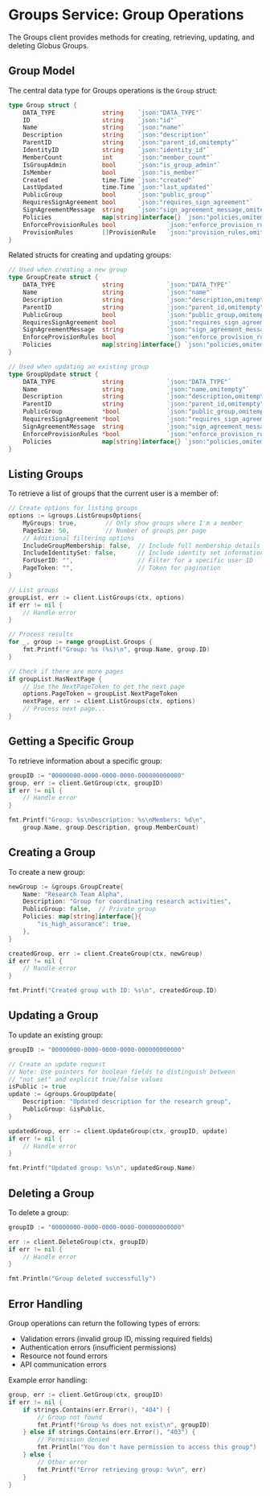 # Groups Service: Group Operations

<!-- SPDX-License-Identifier: Apache-2.0 -->
<!-- SPDX-FileCopyrightText: 2025 Scott Friedman and Project Contributors -->

The Groups client provides methods for creating, retrieving, updating, and deleting Globus Groups.

## Group Model

The central data type for Groups operations is the `Group` struct:

```go
type Group struct {
    DATA_TYPE             string    `json:"DATA_TYPE"`
    ID                    string    `json:"id"`
    Name                  string    `json:"name"`
    Description           string    `json:"description"`
    ParentID              string    `json:"parent_id,omitempty"`
    IdentityID            string    `json:"identity_id"`
    MemberCount           int       `json:"member_count"`
    IsGroupAdmin          bool      `json:"is_group_admin"`
    IsMember              bool      `json:"is_member"`
    Created               time.Time `json:"created"`
    LastUpdated           time.Time `json:"last_updated"`
    PublicGroup           bool      `json:"public_group"`
    RequiresSignAgreement bool      `json:"requires_sign_agreement"`
    SignAgreementMessage  string    `json:"sign_agreement_message,omitempty"`
    Policies              map[string]interface{} `json:"policies,omitempty"`
    EnforceProvisionRules bool              `json:"enforce_provision_rules,omitempty"`
    ProvisionRules        []ProvisionRule   `json:"provision_rules,omitempty"`
}
```

Related structs for creating and updating groups:

```go
// Used when creating a new group
type GroupCreate struct {
    DATA_TYPE             string            `json:"DATA_TYPE"`
    Name                  string            `json:"name"`
    Description           string            `json:"description,omitempty"`
    ParentID              string            `json:"parent_id,omitempty"`
    PublicGroup           bool              `json:"public_group,omitempty"`
    RequiresSignAgreement bool              `json:"requires_sign_agreement,omitempty"`
    SignAgreementMessage  string            `json:"sign_agreement_message,omitempty"`
    EnforceProvisionRules bool              `json:"enforce_provision_rules,omitempty"`
    Policies              map[string]interface{} `json:"policies,omitempty"`
}

// Used when updating an existing group
type GroupUpdate struct {
    DATA_TYPE             string            `json:"DATA_TYPE"`
    Name                  string            `json:"name,omitempty"`
    Description           string            `json:"description,omitempty"`
    ParentID              string            `json:"parent_id,omitempty"`
    PublicGroup           *bool             `json:"public_group,omitempty"`
    RequiresSignAgreement *bool             `json:"requires_sign_agreement,omitempty"`
    SignAgreementMessage  string            `json:"sign_agreement_message,omitempty"`
    EnforceProvisionRules *bool             `json:"enforce_provision_rules,omitempty"`
    Policies              map[string]interface{} `json:"policies,omitempty"`
}
```

## Listing Groups

To retrieve a list of groups that the current user is a member of:

```go
// Create options for listing groups
options := &groups.ListGroupsOptions{
    MyGroups: true,        // Only show groups where I'm a member
    PageSize: 50,          // Number of groups per page
    // Additional filtering options
    IncludeGroupMembership: false,  // Include full membership details
    IncludeIdentitySet: false,      // Include identity set information
    ForUserID: "",                  // Filter for a specific user ID
    PageToken: "",                  // Token for pagination
}

// List groups
groupList, err := client.ListGroups(ctx, options)
if err != nil {
    // Handle error
}

// Process results
for _, group := range groupList.Groups {
    fmt.Printf("Group: %s (%s)\n", group.Name, group.ID)
}

// Check if there are more pages
if groupList.HasNextPage {
    // Use the NextPageToken to get the next page
    options.PageToken = groupList.NextPageToken
    nextPage, err := client.ListGroups(ctx, options)
    // Process next page...
}
```

## Getting a Specific Group

To retrieve information about a specific group:

```go
groupID := "00000000-0000-0000-0000-000000000000"
group, err := client.GetGroup(ctx, groupID)
if err != nil {
    // Handle error
}

fmt.Printf("Group: %s\nDescription: %s\nMembers: %d\n", 
    group.Name, group.Description, group.MemberCount)
```

## Creating a Group

To create a new group:

```go
newGroup := &groups.GroupCreate{
    Name: "Research Team Alpha",
    Description: "Group for coordinating research activities",
    PublicGroup: false,  // Private group
    Policies: map[string]interface{}{
        "is_high_assurance": true,
    },
}

createdGroup, err := client.CreateGroup(ctx, newGroup)
if err != nil {
    // Handle error
}

fmt.Printf("Created group with ID: %s\n", createdGroup.ID)
```

## Updating a Group

To update an existing group:

```go
groupID := "00000000-0000-0000-0000-000000000000"

// Create an update request
// Note: Use pointers for boolean fields to distinguish between 
// "not set" and explicit true/false values
isPublic := true
update := &groups.GroupUpdate{
    Description: "Updated description for the research group",
    PublicGroup: &isPublic,
}

updatedGroup, err := client.UpdateGroup(ctx, groupID, update)
if err != nil {
    // Handle error
}

fmt.Printf("Updated group: %s\n", updatedGroup.Name)
```

## Deleting a Group

To delete a group:

```go
groupID := "00000000-0000-0000-0000-000000000000"

err := client.DeleteGroup(ctx, groupID)
if err != nil {
    // Handle error
}

fmt.Println("Group deleted successfully")
```

## Error Handling

Group operations can return the following types of errors:

- Validation errors (invalid group ID, missing required fields)
- Authentication errors (insufficient permissions)
- Resource not found errors
- API communication errors

Example error handling:

```go
group, err := client.GetGroup(ctx, groupID)
if err != nil {
    if strings.Contains(err.Error(), "404") {
        // Group not found
        fmt.Printf("Group %s does not exist\n", groupID)
    } else if strings.Contains(err.Error(), "403") {
        // Permission denied
        fmt.Println("You don't have permission to access this group")
    } else {
        // Other error
        fmt.Printf("Error retrieving group: %v\n", err)
    }
}
```